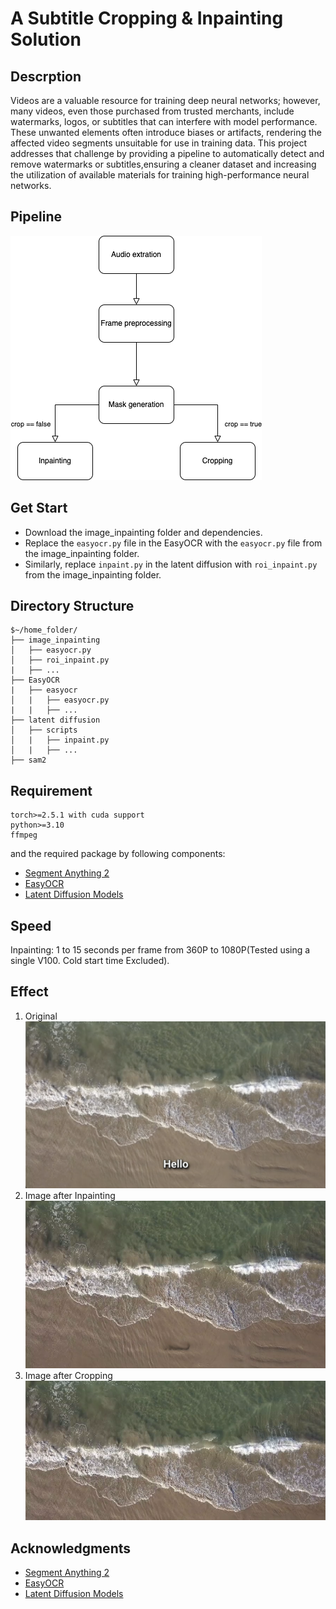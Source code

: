 # A Subtitle Cropping & Inpainting Solution


## Descrption
Videos are a valuable resource for training deep neural networks; however, many videos, even those purchased from trusted merchants, include watermarks, logos, or subtitles that can interfere with model performance. These unwanted elements often introduce biases or artifacts, rendering the affected video segments unsuitable for use in training data. This project addresses that challenge by providing a pipeline to automatically detect and remove watermarks or subtitles,ensuring a cleaner dataset and increasing the utilization of available materials for training high-performance neural networks.

##  Pipeline
![pipeline](pipeline_en.png "Logo Title Text")
## Get Start
- Download the image_inpainting folder and dependencies. 
- Replace the ```easyocr.py``` file in the EasyOCR with the ```easyocr.py``` file from the image_inpainting folder.
- Similarly, replace ```inpaint.py``` in the latent diffusion with ```roi_inpaint.py``` from the image_inpainting folder.

## Directory Structure
```
$~/home_folder/
├── image_inpainting
│   ├── easyocr.py
│   ├── roi_inpaint.py
|   ├── ...
├── EasyOCR
|   ├── easyocr
│   |   ├── easyocr.py
|   |   ├── ...
├── latent diffusion
│   ├── scripts
│   |   ├── inpaint.py
│   |   ├── ...
├── sam2
```
## Requirement
```
torch>=2.5.1 with cuda support
python>=3.10
ffmpeg
```
and the required package by following components:
- [Segment Anything 2](https://github.com/facebookresearch/sam2)
- [EasyOCR](https://github.com/JaidedAI/EasyOCR)
- [Latent Diffusion Models](https://github.com/CompVis/latent-diffusion)

## Speed
Inpainting: 1 to 15 seconds per frame from 360P to 1080P(Tested using a single V100. Cold start time Excluded). 

## Effect
1. Original
![Original](frame_original.png "Original Image")
2. Image after Inpainting
![Inpainting](frame_inpainting.png "Image after inpainting")
3. Image after Cropping
![Cropping](frame_crop.png "Image after Cropping")

## Acknowledgments
- [Segment Anything 2](https://github.com/facebookresearch/sam2)
- [EasyOCR](https://github.com/JaidedAI/EasyOCR)
- [Latent Diffusion Models](https://github.com/CompVis/latent-diffusion)
